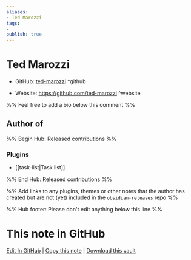 ```yaml
---
aliases:
- Ted Marozzi
tags:
- 
publish: true
---
```


# Ted Marozzi

- GitHub: [ted-marozzi](https://github.com/ted-marozzi/) ^github
<!-- - Discord: `@` ^discord-->
- Website: <https://github.com/ted-marozzi> ^website
<!-- - [[Publish sites|Publish site]]: <https://> ^publish-->

%% Feel free to add a bio below this comment %%


## Author of

%% Begin Hub: Released contributions %%
### Plugins
- [[task-list|Task list]]

%% End Hub: Released contributions %%

%% Add links to any plugins, themes or other notes that the author has created but are not (yet) included in the `obsidian-releases` repo %%

<!--
### Unlisted plugins
-->

<!--
### Others
-->

<!--
## Sponsor this author
-->

<!-- - [[GitHub sponsors]]: [Sponsor @ted-marozzi on GitHub Sponsors](https://github.com/sponsors/ted-marozzi) ^github-sponsor-->
<!-- - [[Buy me a coffee]]: <https://> ^buy-me-a-coffee-->
<!-- - [[PayPal]]: <https://> ^paypal-->
<!-- - [[Patreon]]: <https://> ^patreon-->

<!--
## Follow this author
-->

<!-- - [[YouTube Channels|On YouTube]]: <https://> ^youtube-->
<!-- - Twitter: <https://> ^twitter-->
<!-- - ... -->

%% Hub footer: Please don't edit anything below this line %%

# This note in GitHub

<span class="git-footer">[Edit In GitHub](https://github.dev/obsidian-community/obsidian-hub/blob/main/01%20-%20Community/People/ted-marozzi.md "git-hub-edit-note") | [Copy this note](https://raw.githubusercontent.com/obsidian-community/obsidian-hub/main/01%20-%20Community/People/ted-marozzi.md "git-hub-copy-note") | [Download this vault](https://github.com/obsidian-community/obsidian-hub/archive/refs/heads/main.zip "git-hub-download-vault") </span>
